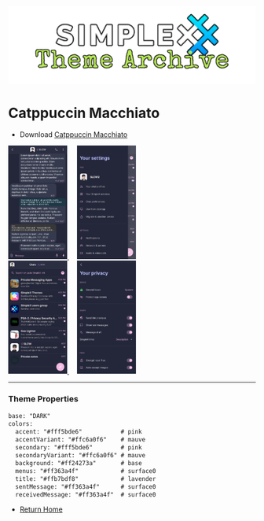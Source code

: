 ![SxC Theme Archive Banner](../resources/SxC_themeBanner.png)

# Catppuccin Macchiato

* Download [Catppuccin Macchiato](../themes/SxC_catppuccinMacchiato.theme)

<a href="../screenshots/SxC_catppuccinMacchiato01.jpg" target="_blank">
	<img src="../screenshots/SxC_catppuccinMacchiato01.jpg" width="120">
</a>&nbsp;&nbsp;&nbsp;
<a href="../screenshots/SxC_catppuccinMacchiato02.jpg" target="_blank">
	<img src="../screenshots/SxC_catppuccinMacchiato02.jpg" width="120">
</a>
<br>
<a href="../screenshots/SxC_catppuccinMacchiato03.jpg" target="_blank">
	<img src="../screenshots/SxC_catppuccinMacchiato03.jpg" width="120">
</a>&nbsp;&nbsp;&nbsp;
<a href="../screenshots/SxC_catppuccinMacchiato04.jpg" target="_blank">
	<img src="../screenshots/SxC_catppuccinMacchiato04.jpg" width="120">
</a>

----
### Theme Properties
```
base: "DARK"
colors:
  accent: "#fff5bde6"           # pink
  accentVariant: "#ffc6a0f6"    # mauve
  secondary: "#fff5bde6"        # pink
  secondaryVariant: "#ffc6a0f6" # mauve
  background: "#ff24273a"       # base
  menus: "#ff363a4f"            # surface0
  title: "#ffb7bdf8"            # lavender
  sentMessage: "#ff363a4f"      # surface0
  receivedMessage: "#ff363a4f"  # surface0
```

* [Return Home](../)
